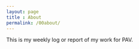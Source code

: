 ```yaml
---
layout: page
title : About
permalink: /00about/
---
```


This is my weekly log or report of my work for PAV.



[//]: # (https://github.com/nafergo   https://twitter.com/nafergo)




[//]: # (Powered By <a href="http://github.com/hemangsk/Gravity">Gravity</a>)
[//]: # (Made with <i class="fa fa-heart"></i> on <a href="http://jekyllrb.com"><span style="color:black">{ { Jekyll } }</a>)

